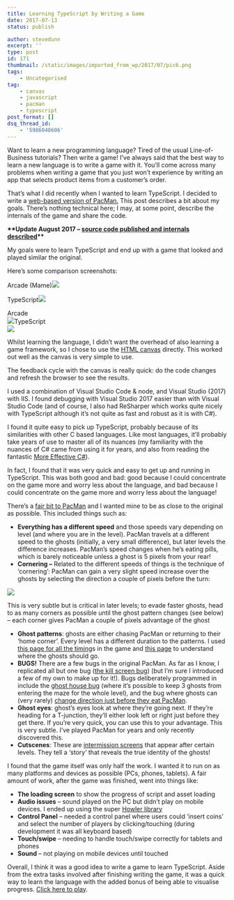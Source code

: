 ```yaml
---
title: Learning TypeScript by Writing a Game
date: 2017-07-13
status: publish

author: stevedunn
excerpt: ''
type: post
id: 171
thumbnail: /static/images/imported_from_wp/2017/07/pic6.png
tags:
    - Uncategorised
tag:
    - canvas
    - javascript
    - pacman
    - typescript
post_format: []
dsq_thread_id:
    - '5986048606'
---
```

Want to learn a new programming language? Tired of the usual Line-of-Business tutorials? Then write a game! I’ve always said that the best way to learn a new language is to write a game with it. You’ll come across many problems when writing a game that you just won’t experience by writing an app that selects product items from a customer’s order.

That’s what I did recently when I wanted to learn TypeScript. I decided to write a [web-based version of PacMan.](http://pacman.backroomsoftware.com/) This post describes a bit about my goals. There’s nothing technical here; I may, at some point, describe the internals of the game and share the code.

**\*\*Update August 2017 – [source code published and internals described](https://blog.dunnhq.com/posts/2017/08/03/pacman-dissected/)\*\***

My goals were to learn TypeScript and end up with a game that looked and played similar the original.

Here’s some comparison screenshots:

Arcade (Mame)![](/static/images/imported_from_wp/2017/07/pic4.png)

TypeScript![](/static/images/imported_from_wp/2017/07/pic3.png)

Arcade  
![](/static/images/imported_from_wp/2017/07/pic2.png)TypeScript  
![](/static/images/imported_from_wp/2017/07/pic1.png)

Whilst learning the language, I didn’t want the overhead of also learning a game framework, so I chose to use the [HTML canvas](https://www.w3schools.com/graphics/canvas_intro.asp) directly. This worked out well as the canvas is very simple to use.

The feedback cycle with the canvas is really quick: do the code changes and refresh the browser to see the results.

I used a combination of Visual Studio Code &amp; node, and Visual Studio (2017) with IIS. I found debugging with Visual Studio 2017 easier than with Visual Studio Code (and of course, I also had ReSharper which works quite nicely with TypeScript although it’s not quite as fast and robust as it is with C#).

I found it quite easy to pick up TypeScript, probably because of its similarities with other C based languages. Like most languages, it’ll probably take years of use to master all of its nuances (my familiarity with the nuances of C# came from using it for years, and also from reading the fantastic [More Effective C#](https://www.amazon.co.uk/d/Books/More-Effective-Specific-Software-Development/0321485890)).

In fact, I found that it was very quick and easy to get up and running in TypeScript. This was both good and bad: good because I could concentrate on the game more and worry less about the language, and bad because I could concentrate on the game more and worry less about the language!

There’s a [fair bit to PacMan](http://www.gamasutra.com/view/feature/132330/the_pacman_dossier.php?page=1) and I wanted mine to be as close to the original as possible. This included things such as:

- **Everything has a different speed** and those speeds vary depending on level (and where you are in the level). PacMan travels at a different speed to the ghosts (initially, a very small difference), but later levels the difference increases. PacMan’s speed changes when he’s eating pills, which is barely noticeable unless a ghost is 5 pixels from your rear!
- **Cornering –** Related to the different speeds of things is the technique of ‘cornering’: PacMan can gain a very slight speed increase over the ghosts by selecting the direction a couple of pixels before the turn:

![](/static/images/imported_from_wp/2017/07/pic5.png)

This is very subtle but is critical in later levels; to evade faster ghosts, head to as many corners as possible until the ghost pattern changes (see below) – each corner gives PacMan a couple of pixels advantage of the ghost

- **Ghost patterns**: ghosts are either chasing PacMan or returning to their ‘home corner’. Every level has a different duration to the patterns. I used [this page for all the timing](http://www.designoriented.net/blog/2015/06/30/2015630pac-man-design-variables-of-difficulty/)s in the game and [this page](http://gameinternals.com/post/2072558330/understanding-pac-man-ghost-behavior) to understand where the ghosts should go.
- **BUGS!** There are a few bugs in the original PacMan. As far as I know, I replicated all but one bug ([the kill screen bug](https://tcrf.net/Bugs:Pac-Man_(Arcade)#Level_256_Split_Screen)) (but I’m sure I introduced a few of my own to make up for it!). Bugs deliberately programmed in include the [ghost house bug](https://youtu.be/GI_kHYAUZOU) (where it’s possible to keep 3 ghosts from entering the maze for the whole level), and the bug where ghosts can (very rarely) [change direction just before they eat PacMan](http://donhodges.com/pacman_pinky_explanation.htm).
- **Ghost eyes**: ghost’s eyes look at where they’re going next. If they’re heading for a T-junction, they’ll either look left or right just before they get there. If you’re very quick, you can use this to your advantage. This is very subtle. I’ve played PacMan for years and only recently discovered this.
- **Cutscenes**: These are [intermission screens](https://www.youtube.com/watch?v=v8BT43ZWSTY) that appear after certain levels. They tell a ‘story’ that reveals the true identity of the ghosts!

I found that the game itself was only half the work. I wanted it to run on as many platforms and devices as possible (PCs, phones, tablets). A fair amount of work, after the game was finished, went into things like:

- **The loading screen** to show the progress of script and asset loading
- **Audio issues** – sound played on the PC but didn’t play on mobile devices. I ended up using the super [Howler library](https://howlerjs.com/)
- **Control Panel** – needed a control panel where users could ‘insert coins’ and select the number of players by clicking/touching (during development it was all keyboard based)
- **Touch/swipe** – needing to handle touch/swipe correctly for tablets and phones
- **Sound** – not playing on mobile devices until touched

Overall, I think it was a good idea to write a game to learn TypeScript. Aside from the extra tasks involved after finishing writing the game, it was a quick way to learn the language with the added bonus of being able to visualise progress. [Click here to play](http://pacman.backroomsoftware.com/).